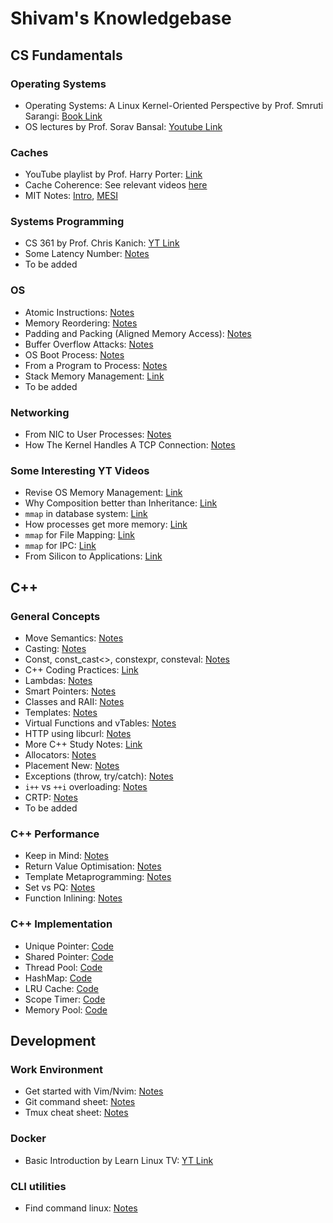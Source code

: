 # Shivam's Knowledgebase

## CS Fundamentals

### Operating Systems

- Operating Systems: A Linux Kernel-Oriented Perspective by Prof. Smruti Sarangi:
  [Book Link](https://www.cse.iitd.ac.in/~srsarangi/osbook/index.html)
- OS lectures by Prof. Sorav Bansal: [Youtube Link](https://www.youtube.com/playlist?list=PLf3ZkSCyj1tdCS2oCYACXO6x-VKpDIMB6)

### Caches

- YouTube playlist by Prof. Harry Porter: [Link](https://www.youtube.com/playlist?list=PLbtzT1TYeoMgJ4NcWFuXpnF24fsiaOdGq)
- Cache Coherence: See relevant videos [here](https://www.youtube.com/watch?v=ISaYWm8T8n4&list=PLUl4u3cNGP62WVs95MNq3dQBqY2vGOtQ2&index=170)
- MIT Notes: [Intro](https://ocw.mit.edu/courses/6-004-computation-structures-spring-2017/pages/c14/c14s1/#17), [MESI](https://ocw.mit.edu/courses/6-004-computation-structures-spring-2017/pages/c21/c21s1/#18)

### Systems Programming

- CS 361 by Prof. Chris Kanich: [YT Link](https://www.youtube.com/playlist?list=PLhy9gU5W1fvUND_5mdpbNVHC1WCIaABbP)
- Some Latency Number: [Notes](notes/latency_numbers.md)
- To be added

### OS

- Atomic Instructions: [Notes](notes/atomic_instructions.md)
- Memory Reordering: [Notes](notes/memory_reordering.md)
- Padding and Packing (Aligned Memory Access): [Notes](notes/padding_packing.md)
- Buffer Overflow Attacks: [Notes](notes/buffer_overflow.md)
- OS Boot Process: [Notes](notes/os_booting.md)
- From a Program to Process: [Notes](notes/program_to_process.md)
- Stack Memory Management: [Link](https://organicprogrammer.com/2020/08/19/stack-frame/)
- To be added

### Networking

- From NIC to User Processes: [Notes](notes/packet_handling.md)
- How The Kernel Handles A TCP Connection: [Notes](notes/linux_tcp.md)

### Some Interesting YT Videos

- Revise OS Memory Management: [Link](https://www.youtube.com/watch?v=7aONIVSXiJ8&t=497s)
- Why Composition better than Inheritance: [Link](https://www.youtube.com/watch?v=tXFqS31ZOFM&list=PLE28375D4AC946CC3&index=24)
- `mmap` in database system: [Link](https://www.youtube.com/watch?v=1BRGU_AS25c)
- How processes get more memory: [Link](https://www.youtube.com/watch?v=XV5sRaSVtXQ)
- `mmap` for File Mapping: [Link](https://www.youtube.com/watch?v=m7E9piHcfr4)
- `mmap` for IPC: [Link](https://www.youtube.com/watch?v=rPV6b8BUwxM)
- From Silicon to Applications: [Link](https://youtu.be/5f3NJnvnk7k?si=zVW5JZbXZz8X74XI)

## C++

### General Concepts

- Move Semantics: [Notes](notes/move_semantics.md)
- Casting: [Notes](notes/casting.md)
- Const, const_cast<>, constexpr, consteval: [Notes](notes/const_constexpr.md)
- C++ Coding Practices: [Link](https://micro-os-plus.github.io/develop/sutter-101/)
- Lambdas: [Notes](notes/lambdas.md)
- Smart Pointers: [Notes](notes/smart_pointers.md)
- Classes and RAII: [Notes](notes/RAII.md)
- Templates: [Notes](notes/templates.md)
- Virtual Functions and vTables: [Notes](notes/virtual_functions.md)
- HTTP using libcurl: [Notes](notes/http.md)
- More C++ Study Notes: [Link](https://encelo.github.io/notes.html)
- Allocators: [Notes](notes/allocators.md)
- Placement New: [Notes](notes/placement_new.md)
- Exceptions (throw, try/catch): [Notes](notes/exceptions.md)
- `i++` vs `++i` overloading: [Notes](notes/pre-post-increment.md)
- CRTP: [Notes](notes/CRTP.md)
- To be added

### C++ Performance

- Keep in Mind: [Notes](notes/performance.md)
- Return Value Optimisation: [Notes](notes/rvo.md)
- Template Metaprogramming: [Notes](notes/metaprogramming.md)
- Set vs PQ: [Notes](notes/set_pq.md)
- Function Inlining: [Notes](notes/function_inlining.md)

### C++ Implementation

- Unique Pointer: [Code](https://github.com/Shivam5022/CPP-Internals/blob/main/includes/unique_pointer.hpp)
- Shared Pointer: [Code](https://github.com/Shivam5022/CPP-Internals/blob/main/includes/shared_pointer.hpp)
- Thread Pool: [Code](https://github.com/Shivam5022/CPP-Internals/blob/main/includes/thread_pool.hpp)
- HashMap: [Code](https://github.com/Shivam5022/CPP-Internals/blob/main/includes/hashmap.hpp)
- LRU Cache: [Code](https://github.com/Shivam5022/CPP-Internals/blob/main/includes/LRU_cache.hpp)
- Scope Timer: [Code](https://github.com/Shivam5022/CPP-Internals/blob/main/includes/timer.hpp)
- Memory Pool: [Code](https://github.com/Shivam5022/CPP-Internals/blob/main/includes/memory_pool.hpp)

## Development

### Work Environment

- Get started with Vim/Nvim: [Notes](notes/vim.md)
- Git command sheet: [Notes](notes/git-sheet.md)
- Tmux cheat sheet: [Notes](notes/tmux.md)

### Docker

- Basic Introduction by Learn Linux TV: [YT Link](https://www.youtube.com/playlist?list=PLT98CRl2KxKECHltRib03tG8pyKEzwf9t)

### CLI utilities

- Find command linux: [Notes](/notes/find.md)
